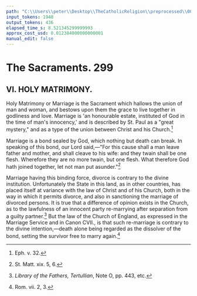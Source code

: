 ```yaml
---
path: "C:\\Users\\peter\\Desktop\\TheCatholicReligion\\preprocessed\\00318.jpg"
input_tokens: 1948
output_tokens: 436
elapsed_time_s: 8.521345299999993
approx_cost_usd: 0.012384000000000001
manual_edit: false
---
```

# The Sacraments. 299

## VI. HOLY MATRIMONY.

Holy Matrimony or Marriage is the Sacrament which hallows the union of man and woman, and bestows upon them the grace to live together in godliness and love. Marriage is 'an honourable estate, instituted of God in the time of man's innocency,' and is described by St. Paul as a "great mystery," and as a type of the union between Christ and his Church.[^1]

Marriage is a bond sealed by God, which nothing but death can break. In speaking of this bond, our Lord said,—"For this cause shall a man leave father and mother, and shall cleave to his wife: and they twain shall be one flesh. Wherefore they are no more twain, but one flesh. What therefore God hath joined together, let not man put asunder."[^2]

Marriage having this binding force, divorce is contrary to the divine institution. Unfortunately the State in this land, as in other countries, has placed itself at variance with the law of Christ and of his Church, both in the way in which it permits divorce, and also in sanctioning the marriage of divorced persons. It is true that a difference of opinion exists in the Church, as to the lawfulness of an innocent party re-marrying after separation from a guilty partner.[^3] But the law of the Church of England, as expressed in the Marriage Service and in Canon CVII., is that such re-marriage is contrary to the divine intention,—death alone being regarded as the dissolver of the bond, setting the survivor free to marry again.[^4]

[^1]: Eph. v. 32.
[^2]: St. Matt. xix. 5, 6.
[^3]: *Library of the Fathers, Tertullian*, Note O, pp. 443, etc.
[^4]: Rom. vii. 2, 3.